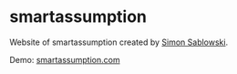 smartassumption
========

Website of smartassumption created by [Simon Sablowski](http://www.simsab.net).

Demo: [smartassumption.com](http://www.smartassumption.com)
